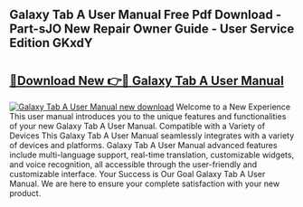 ## Galaxy Tab A User Manual Free Pdf Download - Part-sJO New Repair Owner Guide - User Service Edition GKxdY

# <h2><a href="http://cf14793.oget.top/?id=Galaxy+Tab+A+User+Manual">🔗Download New 👉🔴 Galaxy Tab A User Manual</a></h2>

[![Galaxy Tab A User Manual new download](https://i.imgur.com/5g1atiW.png)](http://cf14793.oget.top/?id=Galaxy+Tab+A+User+Manual)
Welcome to a New Experience This user manual introduces you to the unique features and functionalities of your new Galaxy Tab A User Manual. Compatible with a Variety of Devices This Galaxy Tab A User Manual seamlessly integrates with a variety of devices and platforms. Galaxy Tab A User Manual advanced features include multi-language support, real-time translation, customizable widgets, and voice recognition, all accessible through the user-friendly and customizable interface. Your Success is Our Goal Galaxy Tab A User Manual. We are here to ensure your complete satisfaction with your new product.
